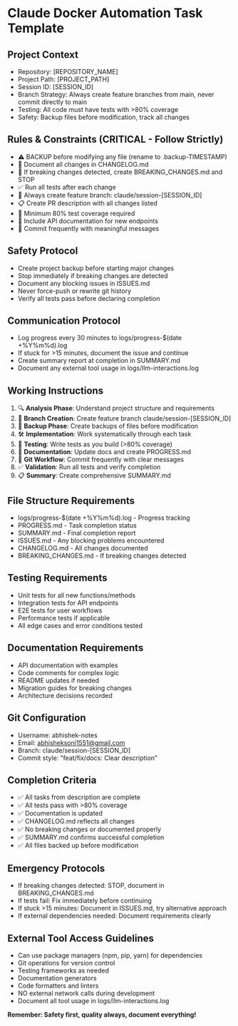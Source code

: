 # Claude Docker Automation Task Template

## Project Context
- Repository: [REPOSITORY_NAME]
- Project Path: [PROJECT_PATH]
- Session ID: [SESSION_ID]
- Branch Strategy: Always create feature branches from main, never commit directly to main
- Testing: All code must have tests with >80% coverage
- Safety: Backup files before modification, track all changes

## Rules & Constraints (CRITICAL - Follow Strictly)
- ⚠️ BACKUP before modifying any file (rename to .backup-TIMESTAMP)
- 📝 Document all changes in CHANGELOG.md
- 🚫 If breaking changes detected, create BREAKING_CHANGES.md and STOP
- ✅ Run all tests after each change
- 🌿 Always create feature branch: claude/session-[SESSION_ID]
- 📋 Create PR description with all changes listed
- 🧪 Minimum 80% test coverage required
- 📖 Include API documentation for new endpoints
- 🔄 Commit frequently with meaningful messages

## Safety Protocol
- Create project backup before starting major changes
- Stop immediately if breaking changes are detected
- Document any blocking issues in ISSUES.md
- Never force-push or rewrite git history
- Verify all tests pass before declaring completion

## Communication Protocol
- Log progress every 30 minutes to logs/progress-$(date +%Y%m%d).log
- If stuck for >15 minutes, document the issue and continue
- Create summary report at completion in SUMMARY.md
- Document any external tool usage in logs/llm-interactions.log

## Working Instructions
1. 🔍 **Analysis Phase**: Understand project structure and requirements
2. 🌿 **Branch Creation**: Create feature branch claude/session-[SESSION_ID]
3. 💾 **Backup Phase**: Create backups of files before modification
4. 🛠️ **Implementation**: Work systematically through each task
5. 🧪 **Testing**: Write tests as you build (>80% coverage)
6. 📝 **Documentation**: Update docs and create PROGRESS.md
7. 🔄 **Git Workflow**: Commit frequently with clear messages
8. ✅ **Validation**: Run all tests and verify completion
9. 📋 **Summary**: Create comprehensive SUMMARY.md

## File Structure Requirements
- logs/progress-$(date +%Y%m%d).log - Progress tracking
- PROGRESS.md - Task completion status
- SUMMARY.md - Final completion report
- ISSUES.md - Any blocking problems encountered
- CHANGELOG.md - All changes documented
- BREAKING_CHANGES.md - If breaking changes detected

## Testing Requirements
- Unit tests for all new functions/methods
- Integration tests for API endpoints
- E2E tests for user workflows
- Performance tests if applicable
- All edge cases and error conditions tested

## Documentation Requirements
- API documentation with examples
- Code comments for complex logic
- README updates if needed
- Migration guides for breaking changes
- Architecture decisions recorded

## Git Configuration
- Username: abhishek-notes
- Email: abhisheksoni1551@gmail.com
- Branch: claude/session-[SESSION_ID]
- Commit style: "feat/fix/docs: Clear description"

## Completion Criteria
- ✅ All tasks from description are complete
- ✅ All tests pass with >80% coverage
- ✅ Documentation is updated
- ✅ CHANGELOG.md reflects all changes
- ✅ No breaking changes or documented properly
- ✅ SUMMARY.md confirms successful completion
- ✅ All files backed up before modification

## Emergency Protocols
- If breaking changes detected: STOP, document in BREAKING_CHANGES.md
- If tests fail: Fix immediately before continuing
- If stuck >15 minutes: Document in ISSUES.md, try alternative approach
- If external dependencies needed: Document requirements clearly

## External Tool Access Guidelines
- Can use package managers (npm, pip, yarn) for dependencies
- Git operations for version control
- Testing frameworks as needed
- Documentation generators
- Code formatters and linters
- NO external network calls during development
- Document all tool usage in logs/llm-interactions.log

**Remember: Safety first, quality always, document everything!**